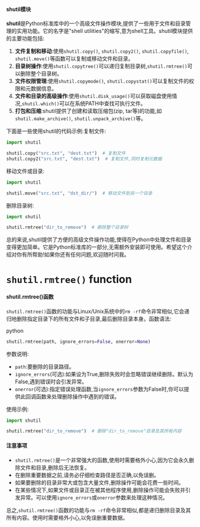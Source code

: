 #### shutil模块

**shutil**是Python标准库中的一个高级文件操作模块,提供了一些用于文件和目录管理的实用功能。它的名字是"shell utilities"的缩写,意为shell工具。shutil模块提供的主要功能包括:

1. **文件复制和移动**:使用`shutil.copy()`, `shutil.copy2()`, `shutil.copyfile()`, `shutil.move()`等函数可以复制或移动文件和目录。
2. **目录树操作**:使用`shutil.copytree()`可以递归复制目录树,`shutil.rmtree()`可以删除整个目录树。
3. **文件权限管理**:使用`shutil.copymode()`, `shutil.copystat()`可以复制文件的权限和元数据信息。
4. **文件和目录的高级操作**:使用`shutil.disk_usage()`可以获取磁盘使用情况,`shutil.which()`可以在系统PATH中查找可执行文件。
5. **打包和压缩**:shutil提供了创建和读取压缩包(zip, tar等)的功能,如`shutil.make_archive()`, `shutil.unpack_archive()`等。

下面是一些使用shutil的代码示例:复制文件:

```python
import shutil

shutil.copy("src.txt", "dest.txt")  # 复制文件
shutil.copy2("src.txt", "dest.txt")  # 复制文件,同时复制元数据
```

移动文件或目录:

```python
import shutil

shutil.move("src.txt", "dst_dir/")  # 移动文件到另一个目录
```

删除目录树:

```python
import shutil

shutil.rmtree("dir_to_remove")  # 删除整个目录树
```

总的来说,shutil提供了方便的高级文件操作功能,使得在Python中处理文件和目录变得更加简单。它是Python标准库的一部分,无需额外安装即可使用。希望这个介绍对你有所帮助!如果你还有任何问题,欢迎随时问我。



# `shutil.rmtree()` function

#### shutil.rmtree()函数

`shutil.rmtree()`函数的功能与Linux/Unix系统中的`rm -rf`命令非常相似,它会递归地删除指定目录下的所有文件和子目录,最后删除目录本身。函数语法:

python



```python
shutil.rmtree(path, ignore_errors=False, onerror=None)
```

参数说明:

- `path`:要删除的目录路径。
- `ignore_errors`(可选):如果设为True,删除失败时会忽略错误继续删除。默认为False,遇到错误时会引发异常。
- `onerror`(可选):指定错误处理函数,当`ignore_errors`参数为False时,你可以提供此回调函数来处理删除操作中遇到的错误。

使用示例:

```python
import shutil

shutil.rmtree("dir_to_remove")  # 删除"dir_to_remove"目录及其所有内容
```

#### 注意事项

- `shutil.rmtree()`是一个非常强大的函数,使用时需要格外小心,因为它会永久删除文件和目录,删除后无法恢复。
- 在删除重要数据之前,请务必仔细检查路径是否正确,以免误删。
- 如果要删除的目录非常大或包含大量文件,删除操作可能会花费一些时间。
- 在某些情况下,如果文件或目录正在被其他程序使用,删除操作可能会失败并引发异常。可以使用`ignore_errors`或`onerror`参数来处理这种情况。

总之,`shutil.rmtree()`函数的功能与`rm -rf`命令非常相似,都是递归删除目录及其所有内容。使用时需要格外小心,以免误删重要数据。